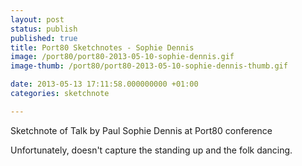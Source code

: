 ```yaml
---
layout: post
status: publish
published: true
title: Port80 Sketchnotes - Sophie Dennis
image: /port80/port80-2013-05-10-sophie-dennis.gif
image-thumb: /port80/port80-2013-05-10-sophie-dennis-thumb.gif

date: 2013-05-13 17:11:58.000000000 +01:00
categories: sketchnote

---
```


Sketchnote of Talk by Paul Sophie Dennis at Port80 conference

Unfortunately, doesn't capture the standing up and the folk dancing. 
